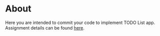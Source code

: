 # About
Here you are intended to commit your code to implement TODO List app. Assignment details can be found [here](assignment/assignment.md).
